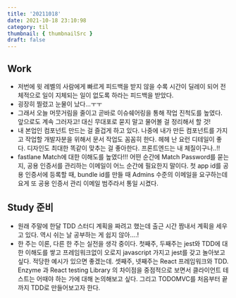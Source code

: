 ```yaml
---
title: '20211018'
date: 2021-10-18 23:10:98
category: til
thumbnail: { thumbnailSrc }
draft: false
---
```


## Work

- 저번에 윗 레벨의 사람에게 빠르게 피드백을 받지 않을 수록 시간이 딜레이 되어 전체적으로 일이 지체되는 일이 없도록 하라는 피드백을 받았다.
- 굉장히 찔렸고 눈물이 났다...ㅜㅜ
- 그래서 오늘 머뭇거림을 줄이고 곧바로 이슈쉐어링을 통해 작업 진척도를 높였다. 앞으로도 계속 그러자고! 대신 무대포로 묻지 말고 물어볼 걸 정리해서 할 것!
- 내 본업인 컴포넌트 만드는 걸 즐겁게 하고 있다. 나중에 내가 만든 컴포넌트를 가지고 작업할 개발자분을 위해서 문서 작업도 꼼꼼히 한다. 헤헤 난 요런 디테일이 좋다. 디자인도 최대한 똑같이 맞추는 걸 좋아한다. 프론트엔드는 내 체질이구나..!!
- fastlane Match에 대한 이해도를 높였다!!! 어떤 순간에 Match Password를 묻는지, 공용 인증서를 관리하는 이메일이 어느 순간에 필요한지 말이다. 첫 app id를 공용 인증서에 등록할 때, bundle id를 만들 때 Admins 수준의 이메일을 요구하는데 요게 또 공용 인증서 관리 이메일 범주라서 통일 시켰다.

## Study 준비

- 원래 주말에 한달 TDD 스터디 계획을 짜려고 했는데 출근 시간 짬내서 계획을 세우고 있다. 역시 쉬는 날 공부하는 게 쉽지 않아....!
- 한 주는 이론, 다른 한 주는 실전을 생각 중이다. 첫째주, 두째주는 jest와 TDD에 대한 이해도를 쌓고 프레임워크없이 오로지 javascript 가지고 jest를 갖고 놀아보고 싶다. 적당한 예시가 있으면 좋겠는데. 셋째주, 넷째주는 React 프레임워크와 TDD. Enzyme 과 React testing Library 의 차이점을 중점적으로 보면서 클라이언트 테스트는 어때야 하는 가에 대해 논의해보고 싶다. 그리고 TODOMVC를 처음부터 끝까지 TDD로 만들어보고자 한다.
